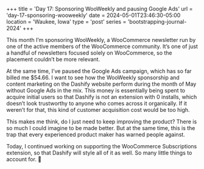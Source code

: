 +++
title = 'Day 17: Sponsoring WooWeekly and pausing Google Ads'
url = 'day-17-sponsoring-wooweekly'
date = 2024-05-01T23:46:30-05:00
location = 'Waukee, Iowa'
type = 'post'
series = 'bootstrapping-journal-2024'
+++

This month I’m sponsoring WooWeekly, a WooCommerce newsletter run by one of the active members of the WooCommerce community. It’s one of just a handful of newsletters focused solely on WooCommerce, so the placement couldn’t be more relevant.

At the same time, I’ve paused the Google Ads campaign, which has so far billed me $54.66. I want to see how the WooWeekly sponsorship and content marketing on the Dashify website perform during the month of May without Google Ads in the mix. This money is essentially being spent to acquire initial users so that Dashify is not an extension with 0 installs, which doesn’t look trustworthy to anyone who comes across it organically. If it weren’t for that, this kind of customer acquisition cost would be too high.

This makes me think, do I just need to keep improving the product? There is so much I could imagine to be made better. But at the same time, this is the trap that every experienced product maker has warned people against.

Today, I continued working on supporting the WooCommerce Subscriptions extension, so that Dashify will style all of it as well. So many little things to account for. 😬
